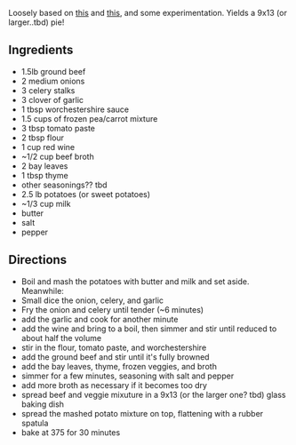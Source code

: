 Loosely based on [this](https://www.canadianliving.com/food/recipe/sweet-potato-shepherd-s-pies) and [this](https://www.onceuponachef.com/recipes/shepherds-pie.html),
and some experimentation. Yields a 9x13 (or larger..tbd) pie!

## Ingredients
- 1.5lb ground beef
- 2 medium onions
- 3 celery stalks
- 3 clover of garlic
- 1 tbsp worchestershire sauce
- 1.5 cups of frozen pea/carrot mixture
- 3 tbsp tomato paste
- 2 tbsp flour
- 1 cup red wine
- ~1/2 cup beef broth
- 2 bay leaves
- 1 tbsp thyme
- other seasonings?? tbd
- 2.5 lb potatoes (or sweet potatoes)
- ~1/3 cup milk
- butter
- salt
- pepper

## Directions
- Boil and mash the potatoes with butter and milk and set aside. Meanwhile:
- Small dice the onion, celery, and garlic
- Fry the onion and celery until tender (~6 minutes)
- add the garlic and cook for another minute
- add the wine and bring to a boil, then simmer and stir until reduced to about half the volume
- stir in the flour, tomato paste, and worchestershire
- add the ground beef and stir until it's fully browned
- add the bay leaves, thyme, frozen veggies, and broth
- simmer for a few minutes, seasoning with salt and pepper
- add more broth as necessary if it becomes too dry
- spread beef and veggie mixuture in a 9x13 (or the larger one? tbd) glass baking dish
- spread the mashed potato mixture on top, flattening with a rubber spatula
- bake at 375 for 30 minutes

